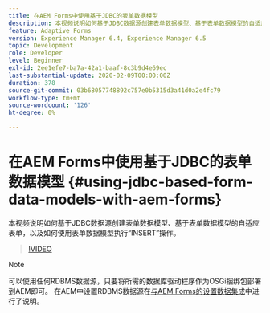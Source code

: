 ```yaml
---
title: 在AEM Forms中使用基于JDBC的表单数据模型
description: 本视频说明如何基于JDBC数据源创建表单数据模型、基于表单数据模型的自适应表单，以及如何使用表单数据模型执行“INSERT”操作。
feature: Adaptive Forms
version: Experience Manager 6.4, Experience Manager 6.5
topic: Development
role: Developer
level: Beginner
exl-id: 2ee1efe7-ba7a-42a1-baaf-8c3b9d4e69ec
last-substantial-update: 2020-02-09T00:00:00Z
duration: 378
source-git-commit: 03b68057748892c757e0b5315d3a41d0a2e4fc79
workflow-type: tm+mt
source-wordcount: '126'
ht-degree: 0%

---
```


# 在AEM Forms中使用基于JDBC的表单数据模型 {#using-jdbc-based-form-data-models-with-aem-forms}

本视频说明如何基于JDBC数据源创建表单数据模型、基于表单数据模型的自适应表单，以及如何使用表单数据模型执行“INSERT”操作。

>[!VIDEO](https://video.tv.adobe.com/v/17736?quality=12&learn=on)

>[!NOTE]
>
>可以使用任何RDBMS数据源，只要将所需的数据库驱动程序作为OSGi捆绑包部署到AEM即可。 在AEM中设置RDBMS数据源在[与AEM Forms的设置数据集成](/help/forms/adaptive-forms/data-integration-technical-video-setup.md)中进行了说明。
